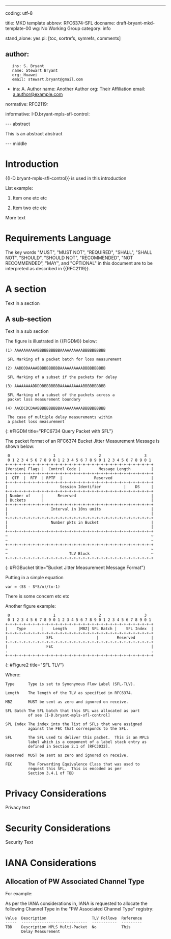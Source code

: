 ---
coding: utf-8

title: MKD template
abbrev: RFC6374-SFL
docname: draft-bryant-mkd-template-00
wg: No Working Group
category: info

stand_alone: yes
pi: [toc, sortrefs, symrefs, comments]

author:
  -
       ins: S. Bryant
       name: Stewart Bryant
       org: Huawei
       email: stewart.bryant@gmail.com
  -
       ins: A. Author
       name: Another Author
       org: Their Affiliation
       email: a.author@example.com


normative:
  RFC2119:

informative:
  I-D.bryant-mpls-sfl-control:
  
--- abstract

This is an abstract abstract

--- middle

# Introduction

{{I-D.bryant-mpls-sfl-control}} is used in this introduction

List example:

1. Item  one etc etc

2. Item two etc etc

More text

# Requirements Language

The key words "MUST", "MUST NOT", "REQUIRED", "SHALL", "SHALL NOT",
"SHOULD", "SHOULD NOT", "RECOMMENDED", "NOT RECOMMENDED", "MAY", and
"OPTIONAL" in this document are to be interpreted as described in
{{RFC2119}}.

# A section

Text in a section

## A sub-section

Text in a sub section


The figure is illustrated in {{FIGDM}} below:


    (1) AAAAAAAAAABBBBBBBBBBAAAAAAAAAABBBBBBBBBB

     SFL Marking of a packet batch for loss measurement

    (2) AADDDDAAAABBBBBBBBBBAAAAAAAAAABBBBBBBBBB

     SFL Marking of a subset if the packets for delay

    (3) AAAAAAAADDDDBBBBBBBBAAAAAAAAAABBBBBBBBBB

     SFL Marking of a subset of the packets across a
     packet loss measurement boundary

    (4) AACDCDCDAABBBBBBBBBBAAAAAAAAAABBBBBBBBBB

     The case of multiple delay measurements within
     a packet loss measurement
{: #FIGDM title="RFC6734 Query Packet with SFL"}


The packet format of an RFC6374 Bucket Jitter Measurement Message
is shown below:

     0                   1                   2                   3
     0 1 2 3 4 5 6 7 8 9 0 1 2 3 4 5 6 7 8 9 0 1 2 3 4 5 6 7 8 9 0 1
    +-+-+-+-+-+-+-+-+-+-+-+-+-+-+-+-+-+-+-+-+-+-+-+-+-+-+-+-+-+-+-+-+
    |Version| Flags |  Control Code |        Message Length         |
    +-+-+-+-+-+-+-+-+-+-+-+-+-+-+-+-+-+-+-+-+-+-+-+-+-+-+-+-+-+-+-+-+
    |  QTF  |  RTF  | RPTF  |              Reserved                 |
    +-+-+-+-+-+-+-+-+-+-+-+-+-+-+-+-+-+-+-+-+-+-+-+-+-+-+-+-+-+-+-+-+
    |                       Session Identifier          |    DS     |
    +-+-+-+-+-+-+-+-+-+-+-+-+-+-+-+-+-+-+-+-+-+-+-+-+-+-+-+-+-+-+-+-+
    | Number of     |      Reserved                                 |
    | Buckets       |                                               |
    +-+-+-+-+-+-+-+-+-+-+-+-+-+-+-+-+-+-+-+-+-+-+-+-+-+-+-+-+-+-+-+-+
    |                   Interval in 10ns units                      |
    |                                                               |
    +-+-+-+-+-+-+-+-+-+-+-+-+-+-+-+-+-+-+-+-+-+-+-+-+-+-+-+-+-+-+-+-+
    |                   Number pkts in Bucket                       |
    |                                                               |
    +-+-+-+-+-+-+-+-+-+-+-+-+-+-+-+-+-+-+-+-+-+-+-+-+-+-+-+-+-+-+-+-+
    ~                                                               ~
    ~                                                               ~
    +-+-+-+-+-+-+-+-+-+-+-+-+-+-+-+-+-+-+-+-+-+-+-+-+-+-+-+-+-+-+-+-+
    ~                                                               ~
    ~                           TLV Block                           ~
    +-+-+-+-+-+-+-+-+-+-+-+-+-+-+-+-+-+-+-+-+-+-+-+-+-+-+-+-+-+-+-+-+
{: #FIGBucket title="Bucket Jitter Measurement Message Format"}


Putting in a simple equation

    var = (SS - S*S/n)/(n-1) 

There is some concern etc etc

Another figure example:


     0                   1                   2                   3
     0 1 2 3 4 5 6 7 8 9 0 1 2 3 4 5 6 7 8 9 0 1 2 3 4 5 6 7 8 9 0 1
    +-+-+-+-+-+-+-+-+-+-+-+-+-+-+-+-+-+-+-+-+-+-+-+-+-+-+-+-+-+-+-+-+
    |    Type       |    Length     |MBZ| SFL Batch |    SFL Index  |
    +-+-+-+-+-+-+-+-+-+-+-+-+-+-+-+-+-+-+-+-+-+-+-+-+-+-+-+-+-+-+-+-+
    |                 SFL                   |        Reserved       |
    +-+-+-+-+-+-+-+-+-+-+-+-+-+-+-+-+-+-+-+-+-+-+-+-+-+-+-+-+-+-+-+-+
    |                 FEC                                           |
    .                                                               .
    +-+-+-+-+-+-+-+-+-+-+-+-+-+-+-+-+-+-+-+-+-+-+-+-+-+-+-+-+-+-+-+-+
{: #Figure2 title="SFL TLV"}

Where:

    Type      Type is set to Synonymous Flow Label (SFL-TLV).

    Length    The length of the TLV as specified in RFC6374.

    MBZ       MUST be sent as zero and ignored on receive.

    SFL Batch The SFL batch that this SFL was allocated as part
              of see [I-D.bryant-mpls-sfl-control]

    SPL Index The index into the list of SFLs that were assigned
              against the FEC that corresponds to the SFL.

    SFL       The SFL used to deliver this packet.  This is an MPLS
              label which is a component of a label stack entry as
              defined in Section 2.1 of [RFC3032].

    Reserved  MUST be sent as zero and ignored on receive.

    FEC       The Forwarding Equivalence Class that was used to
              request this SFL.  This is encoded as per
              Section 3.4.1 of TBD



# Privacy Considerations

Privacy text

# Security Considerations

Security Text

# IANA Considerations

## Allocation of PW Associated Channel Type

For example:

As per the IANA considerations in, IANA is requested to
allocate the following Channel Type in the "PW Associated Channel Type"
registry:

    Value  Description                    TLV Follows  Reference
    -----  -----------------------------  -----------  ---------
    TBD    Description MPLS Multi-Packet  No           This 
           Delay Measurement




